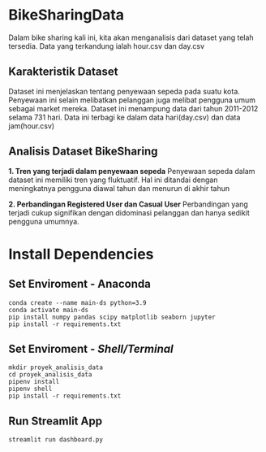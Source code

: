# BikeSharingData
Dalam bike sharing kali ini, kita akan menganalisis dari dataset yang telah tersedia. Data yang terkandung ialah hour.csv dan day.csv

## Karakteristik Dataset
Dataset ini menjelaskan tentang penyewaan sepeda pada suatu kota. Penyewaan ini selain melibatkan pelanggan juga melibat pengguna umum sebagai market mereka. Dataset ini menampung data dari tahun 2011-2012 selama 731 hari. Data ini terbagi ke dalam data hari(day.csv) dan data jam(hour.csv)

## Analisis Dataset BikeSharing
**1. Tren yang terjadi dalam penyewaan sepeda**
Penyewaan sepeda dalam dataset ini memiliki tren yang fluktuatif. Hal ini ditandai dengan meningkatnya pengguna diawal tahun dan menurun di akhir tahun

**2. Perbandingan Registered User dan Casual User**
Perbandingan yang terjadi cukup signifikan dengan didominasi pelanggan dan hanya sedikit pengguna umumnya. 

# Install Dependencies

## Set Enviroment - Anaconda
```
conda create --name main-ds python=3.9
conda activate main-ds
pip install numpy pandas scipy matplotlib seaborn jupyter
pip install -r requirements.txt
```

## Set Enviroment - _Shell/Terminal_
```
mkdir proyek_analisis_data
cd proyek_analisis_data
pipenv install
pipenv shell
pip install -r requirements.txt
```

## Run Streamlit App
```
streamlit run dashboard.py
```
